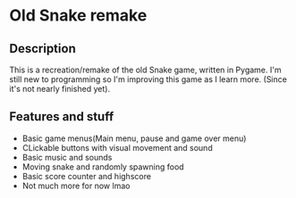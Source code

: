 <h1>Old Snake remake</h1>
<h2>Description</h2>
This is a recreation/remake of the old Snake game, written in Pygame. I'm still new to programming so I'm improving this game as I learn more. (Since it's not nearly finished yet).

<h2>Features and stuff</h2>
<ul>
  <li>Basic game menus(Main menu, pause and game over menu)</li>
  <li>CLickable buttons with visual movement and sound</li>
  <li>Basic music and sounds</li>
  <li>Moving snake and randomly spawning food</li>
  <li>Basic score counter and highscore</li>
  <li>Not much more for now lmao</li>
</ul>
